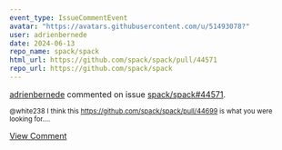 ```yaml
---
event_type: IssueCommentEvent
avatar: "https://avatars.githubusercontent.com/u/51493078?"
user: adrienbernede
date: 2024-06-13
repo_name: spack/spack
html_url: https://github.com/spack/spack/pull/44571
repo_url: https://github.com/spack/spack
---
```


<a href='https://github.com/adrienbernede' target='_blank'>adrienbernede</a> commented on issue <a href='https://github.com/spack/spack/pull/44571' target='_blank'>spack/spack#44571</a>.

<small>@white238 I think this https://github.com/spack/spack/pull/44699 is what you were looking for....</small>

<a href='https://github.com/spack/spack/pull/44571' target='_blank'>View Comment</a>